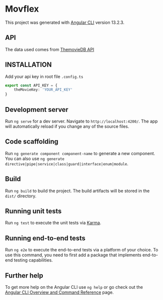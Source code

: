 # Movflex

This project was generated with [Angular CLI](https://github.com/angular/angular-cli) version 13.2.3.

## API
The data used comes from [ThemovieDB API](https://www.themoviedb.org/documentation/api)
## INSTALLATION
Add your api key in root file `.config.ts`
```typescript
export const API_KEY = {
    theMovieKey: 'YOUR_API_KEY'
}
```
## Development server

Run `ng serve` for a dev server. Navigate to `http://localhost:4200/`. The app will automatically reload if you change any of the source files.

## Code scaffolding

Run `ng generate component component-name` to generate a new component. You can also use `ng generate directive|pipe|service|class|guard|interface|enum|module`.

## Build

Run `ng build` to build the project. The build artifacts will be stored in the `dist/` directory.

## Running unit tests

Run `ng test` to execute the unit tests via [Karma](https://karma-runner.github.io).

## Running end-to-end tests

Run `ng e2e` to execute the end-to-end tests via a platform of your choice. To use this command, you need to first add a package that implements end-to-end testing capabilities.

## Further help

To get more help on the Angular CLI use `ng help` or go check out the [Angular CLI Overview and Command Reference](https://angular.io/cli) page.
